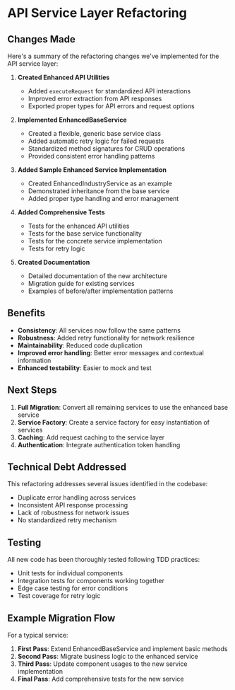 # API Service Layer Refactoring

## Changes Made

Here's a summary of the refactoring changes we've implemented for the API service layer:

1. **Created Enhanced API Utilities**
   - Added `executeRequest` for standardized API interactions
   - Improved error extraction from API responses
   - Exported proper types for API errors and request options

2. **Implemented EnhancedBaseService**
   - Created a flexible, generic base service class
   - Added automatic retry logic for failed requests
   - Standardized method signatures for CRUD operations
   - Provided consistent error handling patterns

3. **Added Sample Enhanced Service Implementation**
   - Created EnhancedIndustryService as an example
   - Demonstrated inheritance from the base service
   - Added proper type handling and error management

4. **Added Comprehensive Tests**
   - Tests for the enhanced API utilities
   - Tests for the base service functionality
   - Tests for the concrete service implementation
   - Tests for retry logic

5. **Created Documentation**
   - Detailed documentation of the new architecture
   - Migration guide for existing services
   - Examples of before/after implementation patterns

## Benefits

- **Consistency**: All services now follow the same patterns
- **Robustness**: Added retry functionality for network resilience
- **Maintainability**: Reduced code duplication
- **Improved error handling**: Better error messages and contextual information
- **Enhanced testability**: Easier to mock and test

## Next Steps

1. **Full Migration**: Convert all remaining services to use the enhanced base service
2. **Service Factory**: Create a service factory for easy instantiation of services
3. **Caching**: Add request caching to the service layer
4. **Authentication**: Integrate authentication token handling

## Technical Debt Addressed

This refactoring addresses several issues identified in the codebase:

- Duplicate error handling across services
- Inconsistent API response processing
- Lack of robustness for network issues
- No standardized retry mechanism

## Testing

All new code has been thoroughly tested following TDD practices:
- Unit tests for individual components
- Integration tests for components working together
- Edge case testing for error conditions
- Test coverage for retry logic

## Example Migration Flow

For a typical service:

1. **First Pass**: Extend EnhancedBaseService and implement basic methods
2. **Second Pass**: Migrate business logic to the enhanced service
3. **Third Pass**: Update component usages to the new service implementation
4. **Final Pass**: Add comprehensive tests for the new service 